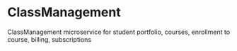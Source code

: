 # ClassManagement
ClassManagement microservice for student portfolio, courses, enrollment to course, billing, subscriptions
